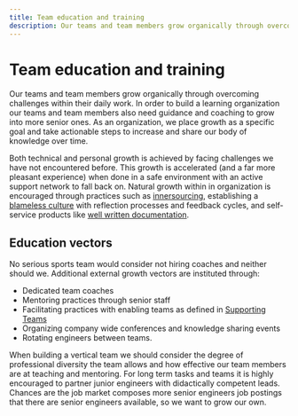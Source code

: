 ```yaml
---
title: Team education and training
description: Our teams and team members grow organically through overcoming challenges within their daily work. In order to build a learning organization our teams and team members also need guidance and coaching to grow into more senior ones. As an organization, we place growth as a specific goal and take actionable steps to increase and share our body of knowledge over time.
---
```


# Team education and training

Our teams and team members grow organically through overcoming challenges within their daily work. In order to build a learning organization our teams and team members also need guidance and coaching to grow into more senior ones. As an organization, we place growth as a specific goal and take actionable steps to increase and share our body of knowledge over time.

Both technical and personal growth is achieved by facing challenges we have not encountered before. This growth is accelerated (and a far more pleasant experience) when done in a safe environment with an active support network to fall back on. Natural growth within in organization is encouraged through practices such as [innersourcing](./innersourcing.md), establishing a [blameless culture](../introduction/culture.md) with reflection processes and feedback cycles, and self-service products like [well written documentation](../anatomy-of-a-code-change/documentation/README.md).

## Education vectors

No serious sports team would consider not hiring coaches and neither should we. Additional external growth vectors are instituted through:

- Dedicated team coaches
- Mentoring practices through senior staff
- Facilitating practices with enabling teams as defined in [Supporting Teams](supporting-teams.md)
- Organizing company wide conferences and knowledge sharing events
- Rotating engineers between teams.


When building a vertical team we should consider the degree of professional diversity the team allows and how effective our team members are at teaching and mentoring. For long term tasks and teams it is highly encouraged to partner junior engineers with didactically competent leads. Chances are the job market composes more senior engineers job postings that there are senior engineers available, so we want to grow our own.
